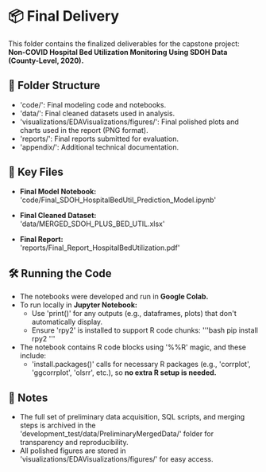# 📦 Final Delivery

This folder contains the finalized deliverables for the capstone project:  
**Non-COVID Hospital Bed Utilization Monitoring Using SDOH Data (County-Level, 2020).**

## 📂 Folder Structure

- 'code/': Final modeling code and notebooks.
- 'data/': Final cleaned datasets used in analysis.
- 'visualizations/EDAVisualizations/figures/': Final polished plots and charts used in the report (PNG format).
- 'reports/': Final reports submitted for evaluation.
- 'appendix/': Additional technical documentation.

## 🔑 Key Files

- **Final Model Notebook:**  
  'code/Final_SDOH_HospitalBedUtil_Prediction_Model.ipynb'
  
- **Final Cleaned Dataset:**  
  'data/MERGED_SDOH_PLUS_BED_UTIL.xlsx'

- **Final Report:**  
  'reports/Final_Report_HospitalBedUtilization.pdf'

## 🛠️ Running the Code

- The notebooks were developed and run in **Google Colab.**
- To run locally in **Jupyter Notebook:**
  - Use 'print()' for any outputs (e.g., dataframes, plots) that don't automatically display.
  - Ensure 'rpy2' is installed to support R code chunks:
    '''bash
    pip install rpy2
    '''
- The notebook contains R code blocks using '%%R' magic, and these include:
  - 'install.packages()' calls for necessary R packages (e.g., 'corrplot', 'ggcorrplot', 'olsrr', etc.), so **no extra R setup is needed.**

## 🔎 Notes

- The full set of preliminary data acquisition, SQL scripts, and merging steps is archived in the 'development_test/data/PreliminaryMergedData/' folder for transparency and reproducibility.
- All polished figures are stored in 'visualizations/EDAVisualizations/figures/' for easy access.

